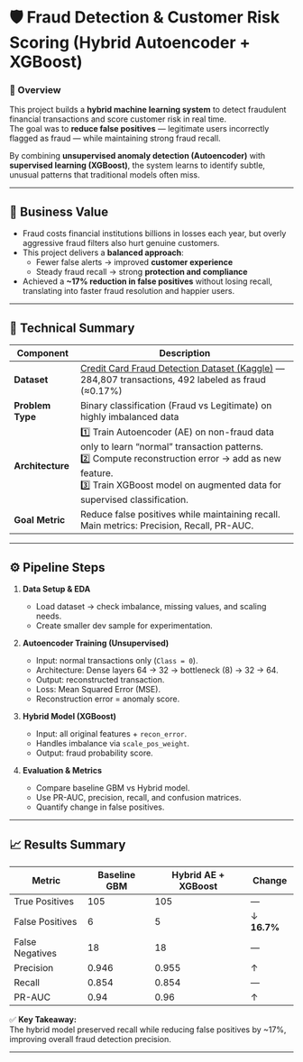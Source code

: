 # 🛡️ Fraud Detection & Customer Risk Scoring (Hybrid Autoencoder + XGBoost)

### 📍 Overview  
This project builds a **hybrid machine learning system** to detect fraudulent financial transactions and score customer risk in real time.  
The goal was to **reduce false positives** — legitimate users incorrectly flagged as fraud — while maintaining strong fraud recall.  

By combining **unsupervised anomaly detection (Autoencoder)** with **supervised learning (XGBoost)**, the system learns to identify subtle, unusual patterns that traditional models often miss.

---

## 💼 Business Value

- Fraud costs financial institutions billions in losses each year, but overly aggressive fraud filters also hurt genuine customers.  
- This project delivers a **balanced approach**:
  - Fewer false alerts → improved **customer experience**  
  - Steady fraud recall → strong **protection and compliance**  
- Achieved a **~17% reduction in false positives** without losing recall, translating into faster fraud resolution and happier users.

---

## 🧠 Technical Summary

| Component | Description |
|------------|-------------|
| **Dataset** | [Credit Card Fraud Detection Dataset (Kaggle)](https://www.kaggle.com/mlg-ulb/creditcardfraud) — 284,807 transactions, 492 labeled as fraud (≈0.17%) |
| **Problem Type** | Binary classification (Fraud vs Legitimate) on highly imbalanced data |
| **Architecture** | 1️⃣ Train Autoencoder (AE) on non-fraud data only to learn “normal” transaction patterns.<br>2️⃣ Compute reconstruction error → add as new feature.<br>3️⃣ Train XGBoost model on augmented data for supervised classification. |
| **Goal Metric** | Reduce false positives while maintaining recall. Main metrics: Precision, Recall, PR-AUC. |

---

## ⚙️ Pipeline Steps

1. **Data Setup & EDA**  
   - Load dataset → check imbalance, missing values, and scaling needs.  
   - Create smaller dev sample for experimentation.

2. **Autoencoder Training (Unsupervised)**  
   - Input: normal transactions only (`Class = 0`).  
   - Architecture: Dense layers 64 → 32 → bottleneck (8) → 32 → 64.  
   - Output: reconstructed transaction.  
   - Loss: Mean Squared Error (MSE).  
   - Reconstruction error = anomaly score.

3. **Hybrid Model (XGBoost)**  
   - Input: all original features + `recon_error`.  
   - Handles imbalance via `scale_pos_weight`.  
   - Output: fraud probability score.  

4. **Evaluation & Metrics**  
   - Compare baseline GBM vs Hybrid model.  
   - Use PR-AUC, precision, recall, and confusion matrices.  
   - Quantify change in false positives.

---

## 📈 Results Summary

| Metric | Baseline GBM | Hybrid AE + XGBoost | Change |
|---------|---------------|----------------------|--------|
| True Positives | 105 | 105 | — |
| False Positives | 6 | 5 | ↓ **16.7%** |
| False Negatives | 18 | 18 | — |
| Precision | 0.946 | 0.955 | ↑ |
| Recall | 0.854 | 0.854 | — |
| PR-AUC | 0.94 | 0.96 | ↑ |

✅ **Key Takeaway:**  
The hybrid model preserved recall while reducing false positives by ~17%, improving overall fraud detection precision.

---


